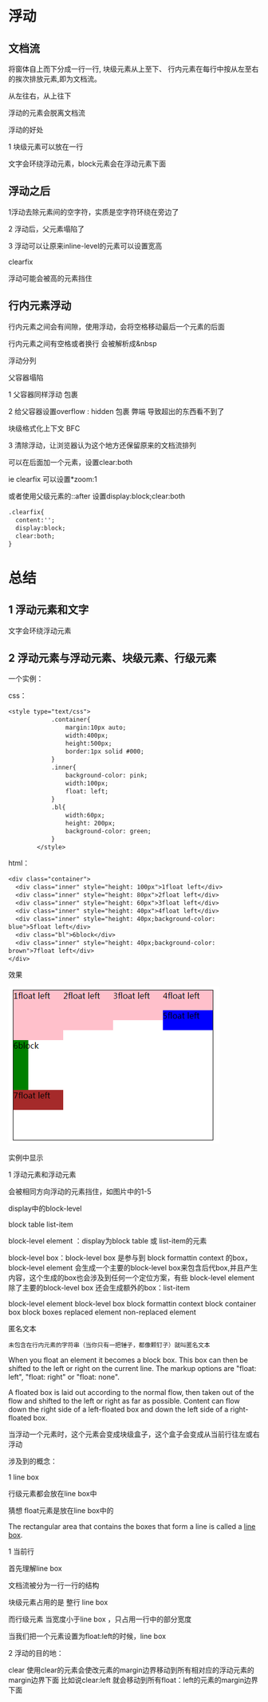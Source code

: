 # 浮动

## 文档流

将窗体自上而下分成一行一行,
块级元素从上至下、 行内元素在每行中按从左至右的挨次排放元素,即为文档流。

从左往右，从上往下

浮动的元素会脱离文档流

浮动的好处

1 块级元素可以放在一行

文字会环绕浮动元素，block元素会在浮动元素下面

## 浮动之后

1浮动去除元素间的空字符，实质是空字符环绕在旁边了

2 浮动后，父元素塌陷了

3 浮动可以让原来inline-level的元素可以设置宽高

clearfix

浮动可能会被高的元素挡住

## 行内元素浮动

行内元素之间会有间隙，使用浮动，会将空格移动最后一个元素的后面

行内元素之间有空格或者换行 会被解析成&nbsp

浮动分列



父容器塌陷

1 父容器同样浮动 包裹

2 给父容器设置overflow : hidden 包裹 弊端 导致超出的东西看不到了

块级格式化上下文 BFC

3 清除浮动，让浏览器认为这个地方还保留原来的文档流排列

  可以在后面加一个元素，设置clear:both

ie clearfix 可以设置*zoom:1

 或者使用父级元素的::after 设置display:block;clear:both

```
.clearfix{
  content:'';
  display:block;
  clear:both;
}
```

# 总结

## 1 浮动元素和文字

文字会环绕浮动元素

## 2 浮动元素与浮动元素、块级元素、行级元素



一个实例：

css：

```
<style type="text/css">
            .container{
                margin:10px auto;
                width:400px;
                height:500px;
                border:1px solid #000;
            }
            .inner{
                background-color: pink;
                width:100px;
                float: left;
            }
            .bl{
                width:60px;
                height: 200px;
                background-color: green;
            }
        </style>
```

html：

```
<div class="container">
  <div class="inner" style="height: 100px">1float left</div>
  <div class="inner" style="height: 80px">2float left</div>
  <div class="inner" style="height: 60px">3float left</div>
  <div class="inner" style="height: 40px">4float left</div>
  <div class="inner" style="height: 40px;background-color: blue">5float left</div>
  <div class="bl">6block</div>
  <div class="inner" style="height: 40px;background-color: brown">7float left</div>
</div>
```

效果

![浮动](float.png)



实例中显示

1 浮动元素和浮动元素

会被相同方向浮动的元素挡住，如图片中的1-5



display中的block-level

block table list-item



block-level element ：display为block table 或 list-item的元素

block-level box：block-level box 是参与到 block formattin context 的box，block-level element 会生成一个主要的block-level box来包含后代box,并且产生内容，这个生成的box也会涉及到任何一个定位方案，有些 block-level element除了主要的block-level box 还会生成额外的box：list-item



block-level element
block-level box
block formattin context
block container box
block boxes
replaced element
non-replaced element

匿名文本

```
未包含在行内元素的字符串（当你只有一把锤子，都像颗钉子）就叫匿名文本
```

When you float an element it becomes a block box. This box can then be shifted to the left or right on the current line. The markup options are "float: left", "float: right" or "float: none".

A floated box is laid out according to the normal flow, then taken out of the flow and shifted to the left or right as far as possible. Content can flow down the right side of a left-floated box and down the left side of a right-floated box.

当浮动一个元素时，这个元素会变成块级盒子，这个盒子会变成从当前行往左或右浮动

涉及到的概念：

1 line box

行级元素都会放在line box中

猜想 float元素是放在line box中的

The rectangular area that contains the boxes that form a line is called a [line box]().

1 当前行

首先理解line box

文档流被分为一行一行的结构

块级元素占用的是 整行 line box

而行级元素 当宽度小于line box ，只占用一行中的部分宽度

当我们把一个元素设置为float:left的时候，line box 



2 浮动的目的地：

clear 使用clear的元素会使改元素的margin边界移动到所有相对应的浮动元素的margin边界下面 比如说clear:left 就会移动到所有float：left的元素的margin边界下面